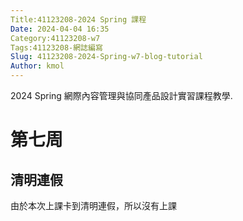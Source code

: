 ```yaml
---
Title:41123208-2024 Spring 課程
Date: 2024-04-04 16:35
Category:41123208-w7
Tags:41123208-網誌編寫
Slug: 41123208-2024-Spring-w7-blog-tutorial
Author: kmol
---
```


2024 Spring 網際內容管理與協同產品設計實習課程教學.

<!-- PELICAN_END_SUMMARY -->

# 第七周
## 清明連假
由於本次上課卡到清明連假，所以沒有上課
